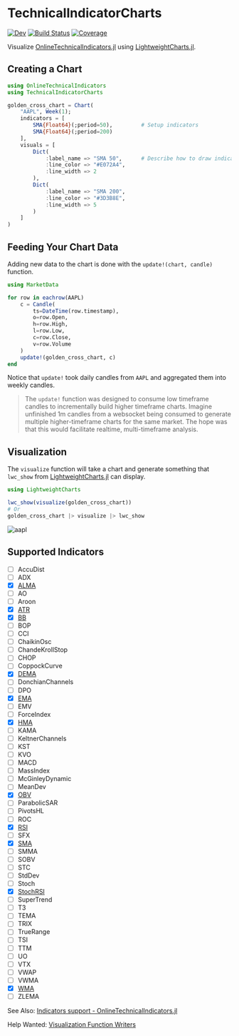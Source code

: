 # TechnicalIndicatorCharts

[![Dev](https://img.shields.io/badge/docs-dev-blue.svg)](https://g-gundam.github.io/TechnicalIndicatorCharts.jl/dev/)
[![Build Status](https://github.com/g-gundam/TechnicalIndicatorCharts.jl/actions/workflows/CI.yml/badge.svg?branch=main)](https://github.com/g-gundam/TechnicalIndicatorCharts.jl/actions/workflows/CI.yml?query=branch%3Amain)
[![Coverage](https://codecov.io/gh/g-gundam/TechnicalIndicatorCharts.jl/branch/main/graph/badge.svg)](https://codecov.io/gh/g-gundam/TechnicalIndicatorCharts.jl)

Visualize
[OnlineTechnicalIndicators.jl](https://github.com/femtotrader/OnlineTechnicalIndicators.jl) using
[LightweightCharts.jl](https://github.com/bhftbootcamp/LightweightCharts.jl).

## Creating a Chart

```julia
using OnlineTechnicalIndicators
using TechnicalIndicatorCharts

golden_cross_chart = Chart(
    "AAPL", Week(1);
    indicators = [
        SMA{Float64}(;period=50),         # Setup indicators
        SMA{Float64}(;period=200)
    ],
    visuals = [
        Dict(
            :label_name => "SMA 50",      # Describe how to draw indicators
            :line_color => "#E072A4",
            :line_width => 2
        ),
        Dict(
            :label_name => "SMA 200",
            :line_color => "#3D3B8E",
            :line_width => 5
        )
    ]
)
```

## Feeding Your Chart Data

Adding new data to the chart is done with the `update!(chart, candle)` function.

```julia
using MarketData

for row in eachrow(AAPL)
    c = Candle(
        ts=DateTime(row.timestamp),
        o=row.Open,
        h=row.High,
        l=row.Low,
        c=row.Close,
        v=row.Volume
    )
    update!(golden_cross_chart, c)
end
```

Notice that `update!` took daily candles from `AAPL` and aggregated them into weekly candles.

> The `update!` function was designed to consume low timeframe candles to incrementally build higher timeframe charts.  Imagine unfinished 1m candles from a websocket being consumed to generate multiple higher-timeframe charts for the same market.  The hope was that this would facilitate realtime, multi-timeframe analysis.

## Visualization

The `visualize` function will take a chart and generate something that `lwc_show` from [LightweightCharts.jl](https://github.com/bhftbootcamp/LightweightCharts.jl) can display.

```julia
using LightweightCharts

lwc_show(visualize(golden_cross_chart))
# Or
golden_cross_chart |> visualize |> lwc_show
```

![aapl](https://raw.githubusercontent.com/g-gundam/TechnicalIndicatorCharts.jl/refs/heads/main/lwc_show.png)

## Supported Indicators

- [ ] AccuDist
- [ ] ADX
- [x] [ALMA](https://www.tradingview.com/support/solutions/43000594683-arnaud-legoux-moving-average/)
- [ ] AO
- [ ] Aroon
- [x] [ATR](https://www.tradingview.com/support/solutions/43000501823-average-true-range-atr/)
- [x] [BB](https://www.tradingview.com/support/solutions/43000501840-bollinger-bands-bb/)
- [ ] BOP
- [ ] CCI
- [ ] ChaikinOsc
- [ ] ChandeKrollStop
- [ ] CHOP
- [ ] CoppockCurve
- [x] [DEMA](https://www.tradingview.com/support/solutions/43000589132-double-exponential-moving-average-ema/)
- [ ] DonchianChannels
- [ ] DPO
- [x] [EMA](https://www.tradingview.com/support/solutions/43000592270-exponential-moving-average/)
- [ ] EMV
- [ ] ForceIndex
- [x] [HMA](https://www.tradingview.com/support/solutions/43000589149-hull-moving-average/)
- [ ] KAMA
- [ ] KeltnerChannels
- [ ] KST
- [ ] KVO
- [ ] MACD
- [ ] MassIndex
- [ ] McGinleyDynamic
- [ ] MeanDev
- [x] [OBV](https://www.tradingview.com/support/solutions/43000502593-on-balance-volume-obv/)
- [ ] ParabolicSAR
- [ ] PivotsHL
- [ ] ROC
- [x] [RSI](https://www.tradingview.com/support/solutions/43000502338-relative-strength-index-rsi/)
- [ ] SFX
- [x] [SMA](https://www.tradingview.com/support/solutions/43000696841-simple-moving-average/)
- [ ] SMMA
- [ ] SOBV
- [ ] STC
- [ ] StdDev
- [ ] Stoch
- [x] [StochRSI](https://www.tradingview.com/support/solutions/43000502333-stochastic-rsi-stoch-rsi/)
- [ ] SuperTrend
- [ ] T3
- [ ] TEMA
- [ ] TRIX
- [ ] TrueRange
- [ ] TSI
- [ ] TTM
- [ ] UO
- [ ] VTX
- [ ] VWAP
- [ ] VWMA
- [x] [WMA](https://www.tradingview.com/support/solutions/43000594680-weighted-moving-average/)
- [ ] ZLEMA

See Also:  [Indicators support - OnlineTechnicalIndicators.jl](https://femtotrader.github.io/OnlineTechnicalIndicators.jl/dev/indicators_support/)

Help Wanted:  [Visualization Function Writers](https://g-gundam.github.io/TechnicalIndicatorCharts.jl/dev/indicators/)
